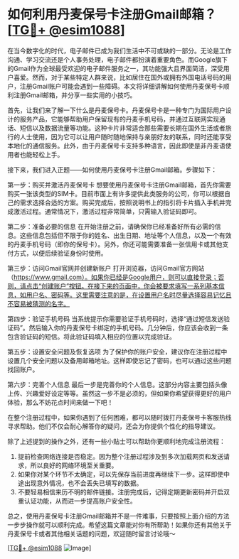 # 如何利用丹麦保号卡注册Gmail邮箱？[[TG💪+ @esim1088](https://t.me/s/esim1088)]

在当今数字化的时代，电子邮件已成为我们生活中不可或缺的一部分。无论是工作沟通、学习交流还是个人事务处理，电子邮件都扮演着重要角色。而Google旗下的Gmail作为全球最受欢迎的电子邮件服务之一，其功能强大且界面简洁，深受用户喜爱。然而，对于某些特定人群来说，比如居住在国外或拥有外国电话号码的用户，注册Gmail账户可能会遇到一些障碍。本文将详细讲解如何使用丹麦保号卡顺利注册Gmail邮箱，并分享一些实用的小技巧。

首先，让我们来了解一下什么是丹麦保号卡。丹麦保号卡是一种专门为国际用户设计的服务产品，它能够帮助用户保留现有的丹麦手机号码，并通过互联网实现通话、短信以及数据流量等功能。这种卡片非常适合那些需要长期在国外生活或者旅行的人士使用，因为它可以让用户随时随地保持与亲朋好友的联系，同时还能享受本地化的通信服务。此外，由于丹麦保号卡支持多种语言，因此即使是非丹麦语使用者也能轻松上手。

接下来，我们进入正题——如何使用丹麦保号卡注册Gmail邮箱。步骤如下：

第一步：购买并激活丹麦保号卡
想要使用丹麦保号卡注册Gmail邮箱，首先你需要购买一张该类型的SIM卡。目前市面上有许多提供此类服务的公司，你可以根据自己的需求选择合适的方案。购买完成后，按照说明书上的指引将卡片插入手机并完成激活过程。通常情况下，激活过程非常简单，只需输入验证码即可。

第二步：准备必要的信息
在开始注册之前，请确保你已经准备好所有必需的信息。这些信息包括但不限于你的姓名、出生日期、地址等个人信息，以及一个有效的丹麦手机号码（即你的保号卡）。另外，你还可能需要准备一张信用卡或其他支付方式，以便后续验证身份时使用。

第三步：访问Gmail官网并创建新账户
打开浏览器，访问Gmail官方网站（https://www.gmail.com）。如果你已经是Google用户，则可以直接登录；否则，请点击“创建账户”按钮。在接下来的页面中，你会被要求填写一系列基本信息，如用户名、密码等。这里需要注意的是，在设置用户名时尽量选择容易记忆且不容易被猜测的名字。

第四步：验证手机号码
当系统提示你需要验证手机号码时，选择“通过短信发送验证码”。然后输入你的丹麦保号卡绑定的手机号码。几分钟后，你应该会收到一条包含验证码的短信。将此验证码填入相应的位置以完成验证。

第五步：设置安全问题及恢复选项
为了保护你的账户安全，建议你在注册过程中设置几个安全问题以及备用邮箱地址。这样即使忘记了密码，也可以通过这些问题找回账户。

第六步：完善个人信息
最后一步是完善你的个人信息。这部分内容主要包括头像上传、兴趣爱好设定等等。虽然这一步不是必须的，但如果你希望获得更好的用户体验，那么不妨花点时间来做一下吧！

在整个注册过程中，如果你遇到了任何困难，都可以随时拨打丹麦保号卡客服热线寻求帮助。他们不仅会耐心解答你的疑问，还会为你提供个性化的指导建议。

除了上述提到的操作之外，还有一些小贴士可以帮助你更顺利地完成注册流程：

1. 提前检查网络连接是否稳定。因为整个注册过程涉及到多次加载网页和发送请求，所以良好的网络环境至关重要。
2. 如果你对某个环节不太确定，可以先保存当前进度再继续下一步。这样即使中途出现意外情况，也不会丢失已填写的数据。
3. 不要轻易相信来历不明的邮件链接。注册完成后，记得定期更新密码并开启双重认证功能，从而进一步提高账户安全性。

总之，使用丹麦保号卡注册Gmail邮箱并不是一件难事，只要按照上面介绍的方法一步步操作就可以顺利完成。希望这篇文章能对你有所帮助！如果你还有其他关于丹麦保号卡或者其他相关话题的问题，欢迎随时留言讨论哦～

[[TG💪+ @esim1088](https://t.me/s/esim1088) ![Image](https://i.postimg.cc/4NQfJmqS/Snipaste-2025-05-13-00-14-12.png)]